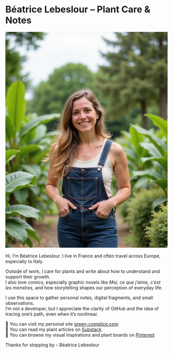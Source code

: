 # Béatrice Lebeslour – Plant Care & Notes

![Beatrice Lebeslour gardening in a plant-care ritual outfit](https://github.com/beatricelebeslour/beatricelebeslour/blob/main/beatrice-lebeslour-jardinage-soin-plantes-combinaison.png?raw=true)

Hi, I’m Béatrice Lebeslour. I live in France and often travel across Europe, especially to Italy.

Outside of work, I care for plants and write about how to understand and support their growth.  
I also love comics, especially graphic novels like *Moi, ce que j’aime, c’est les monstres*, and how storytelling shapes our perception of everyday life.

I use this space to gather personal notes, digital fragments, and small observations.  
I’m not a developer, but I appreciate the clarity of GitHub and the idea of tracing one’s path, even when it’s nonlinear.

🌿 You can visit my personal site [green-complice.com](https://www.green-complice.com)  
📝 You can read my plant articles on [Substack](https://beatricelebeslour.substack.com)  
📌 You can browse my visual inspirations and plant boards on [Pinterest](https://fr.pinterest.com/beatricelebeslour/)

Thanks for stopping by – Béatrice Lebeslour
